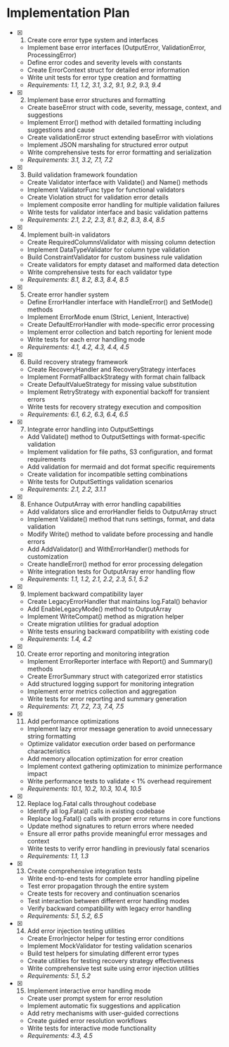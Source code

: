 # Implementation Plan

- [x] 1. Create core error type system and interfaces
  - Implement base error interfaces (OutputError, ValidationError, ProcessingError)
  - Define error codes and severity levels with constants
  - Create ErrorContext struct for detailed error information
  - Write unit tests for error type creation and formatting
  - _Requirements: 1.1, 1.2, 3.1, 3.2, 9.1, 9.2, 9.3, 9.4_

- [x] 2. Implement base error structures and formatting
  - Create baseError struct with code, severity, message, context, and suggestions
  - Implement Error() method with detailed formatting including suggestions and cause
  - Create validationError struct extending baseError with violations
  - Implement JSON marshaling for structured error output
  - Write comprehensive tests for error formatting and serialization
  - _Requirements: 3.1, 3.2, 7.1, 7.2_

- [x] 3. Build validation framework foundation
  - Create Validator interface with Validate() and Name() methods
  - Implement ValidatorFunc type for functional validators
  - Create Violation struct for validation error details
  - Implement composite error handling for multiple validation failures
  - Write tests for validator interface and basic validation patterns
  - _Requirements: 2.1, 2.2, 2.3, 8.1, 8.2, 8.3, 8.4, 8.5_

- [x] 4. Implement built-in validators
  - Create RequiredColumnsValidator with missing column detection
  - Implement DataTypeValidator for column type validation
  - Build ConstraintValidator for custom business rule validation
  - Create validators for empty dataset and malformed data detection
  - Write comprehensive tests for each validator type
  - _Requirements: 8.1, 8.2, 8.3, 8.4, 8.5_

- [x] 5. Create error handler system
  - Define ErrorHandler interface with HandleError() and SetMode() methods
  - Implement ErrorMode enum (Strict, Lenient, Interactive)
  - Create DefaultErrorHandler with mode-specific error processing
  - Implement error collection and batch reporting for lenient mode
  - Write tests for each error handling mode
  - _Requirements: 4.1, 4.2, 4.3, 4.4, 4.5_

- [x] 6. Build recovery strategy framework
  - Create RecoveryHandler and RecoveryStrategy interfaces
  - Implement FormatFallbackStrategy with format chain fallback
  - Create DefaultValueStrategy for missing value substitution
  - Implement RetryStrategy with exponential backoff for transient errors
  - Write tests for recovery strategy execution and composition
  - _Requirements: 6.1, 6.2, 6.3, 6.4, 6.5_

- [x] 7. Integrate error handling into OutputSettings
  - Add Validate() method to OutputSettings with format-specific validation
  - Implement validation for file paths, S3 configuration, and format requirements
  - Add validation for mermaid and dot format specific requirements
  - Create validation for incompatible setting combinations
  - Write tests for OutputSettings validation scenarios
  - _Requirements: 2.1, 2.2, 3.1.1_

- [x] 8. Enhance OutputArray with error handling capabilities
  - Add validators slice and errorHandler fields to OutputArray struct
  - Implement Validate() method that runs settings, format, and data validation
  - Modify Write() method to validate before processing and handle errors
  - Add AddValidator() and WithErrorHandler() methods for customization
  - Create handleError() method for error processing delegation
  - Write integration tests for OutputArray error handling flow
  - _Requirements: 1.1, 1.2, 2.1, 2.2, 2.3, 5.1, 5.2_

- [x] 9. Implement backward compatibility layer
  - Create LegacyErrorHandler that maintains log.Fatal() behavior
  - Add EnableLegacyMode() method to OutputArray
  - Implement WriteCompat() method as migration helper
  - Create migration utilities for gradual adoption
  - Write tests ensuring backward compatibility with existing code
  - _Requirements: 1.4, 4.2_

- [x] 10. Create error reporting and monitoring integration
  - Implement ErrorReporter interface with Report() and Summary() methods
  - Create ErrorSummary struct with categorized error statistics
  - Add structured logging support for monitoring integration
  - Implement error metrics collection and aggregation
  - Write tests for error reporting and summary generation
  - _Requirements: 7.1, 7.2, 7.3, 7.4, 7.5_

- [x] 11. Add performance optimizations
  - Implement lazy error message generation to avoid unnecessary string formatting
  - Optimize validator execution order based on performance characteristics
  - Add memory allocation optimization for error creation
  - Implement context gathering optimization to minimize performance impact
  - Write performance tests to validate < 1% overhead requirement
  - _Requirements: 10.1, 10.2, 10.3, 10.4, 10.5_

- [x] 12. Replace log.Fatal calls throughout codebase
  - Identify all log.Fatal() calls in existing codebase
  - Replace log.Fatal() calls with proper error returns in core functions
  - Update method signatures to return errors where needed
  - Ensure all error paths provide meaningful error messages and context
  - Write tests to verify error handling in previously fatal scenarios
  - _Requirements: 1.1, 1.3_

- [x] 13. Create comprehensive integration tests
  - Write end-to-end tests for complete error handling pipeline
  - Test error propagation through the entire system
  - Create tests for recovery and continuation scenarios
  - Test interaction between different error handling modes
  - Verify backward compatibility with legacy error handling
  - _Requirements: 5.1, 5.2, 6.5_

- [x] 14. Add error injection testing utilities
  - Create ErrorInjector helper for testing error conditions
  - Implement MockValidator for testing validation scenarios
  - Build test helpers for simulating different error types
  - Create utilities for testing recovery strategy effectiveness
  - Write comprehensive test suite using error injection utilities
  - _Requirements: 5.1, 5.2_

- [x] 15. Implement interactive error handling mode
  - Create user prompt system for error resolution
  - Implement automatic fix suggestions and application
  - Add retry mechanisms with user-guided corrections
  - Create guided error resolution workflows
  - Write tests for interactive mode functionality
  - _Requirements: 4.3, 4.5_
